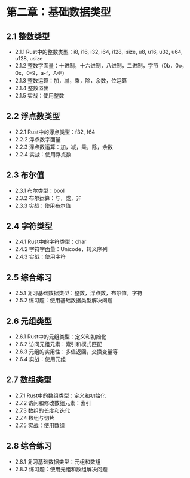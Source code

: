 # 第二章：基础数据类型

## **2.1 整数类型**
* 2.1.1 Rust中的整数类型：i8, i16, i32, i64, i128, isize, u8, u16, u32, u64, u128, usize
* 2.1.2 整数字面量：十进制，十六进制，八进制，二进制，字节（0b，0o，0x，0-9，a-f，A-F）
* 2.1.3 整数运算：加，减，乘，除，余数，位运算
* 2.1.4 整数溢出
* 2.1.5 实战：使用整数

## **2.2 浮点数类型**
* 2.2.1 Rust中的浮点类型：f32, f64
* 2.2.2 浮点数字面量
* 2.2.3 浮点数运算：加，减，乘，除，余数
* 2.2.4 实战：使用浮点数

## **2.3 布尔值**
* 2.3.1 布尔类型：bool
* 2.3.2 布尔运算：与，或，非
* 2.3.3 实战：使用布尔值

## **2.4 字符类型**
* 2.4.1 Rust中的字符类型：char
* 2.4.2 字符字面量：Unicode，转义序列
* 2.4.3 实战：使用字符

## **2.5 综合练习**
* 2.5.1 复习基础数据类型：整数，浮点数，布尔值，字符
* 2.5.2 练习题：使用基础数据类型解决问题

## **2.6 元组类型**

* 2.6.1 Rust中的元组类型：定义和初始化
* 2.6.2 访问元组元素：索引和模式匹配
* 2.6.3 元组的实用性：多值返回，交换变量等
* 2.6.4 实战：使用元组

## **2.7 数组类型**

* 2.7.1 Rust中的数组类型：定义和初始化
* 2.7.2 访问和修改数组元素：索引
* 2.7.3 数组的长度和迭代
* 2.7.4 数组与切片
* 2.7.5 实战：使用数组

## **2.8 综合练习**

* 2.8.1 复习基础数据类型：元组和数组
* 2.8.2 练习题：使用元组和数组解决问题
